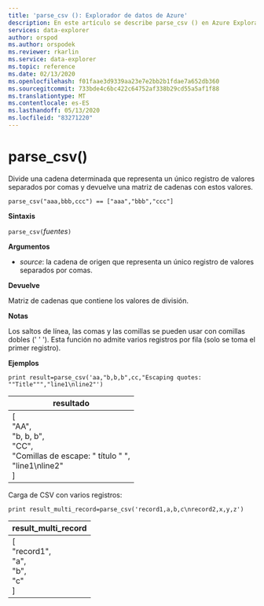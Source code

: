 ```yaml
---
title: 'parse_csv (): Explorador de datos de Azure'
description: En este artículo se describe parse_csv () en Azure Explorador de datos.
services: data-explorer
author: orspod
ms.author: orspodek
ms.reviewer: rkarlin
ms.service: data-explorer
ms.topic: reference
ms.date: 02/13/2020
ms.openlocfilehash: f01faae3d9339aa23e7e2bb2b1fdae7a652db360
ms.sourcegitcommit: 733bde4c6bc422c64752af338b29cd55a5af1f88
ms.translationtype: MT
ms.contentlocale: es-ES
ms.lasthandoff: 05/13/2020
ms.locfileid: "83271220"
---
```

# <a name="parse_csv"></a>parse_csv()

Divide una cadena determinada que representa un único registro de valores separados por comas y devuelve una matriz de cadenas con estos valores.

```kusto
parse_csv("aaa,bbb,ccc") == ["aaa","bbb","ccc"]
```

**Sintaxis**

`parse_csv(`*fuentes*`)`

**Argumentos**

* *source*: la cadena de origen que representa un único registro de valores separados por comas.

**Devuelve**

Matriz de cadenas que contiene los valores de división.

**Notas**

Los saltos de línea, las comas y las comillas se pueden usar con comillas dobles (' ' '). Esta función no admite varios registros por fila (solo se toma el primer registro).

**Ejemplos**

<!-- csl: https://help.kusto.windows.net:443/Samples -->
```kusto
print result=parse_csv('aa,"b,b,b",cc,"Escaping quotes: ""Title""","line1\nline2"')
```

|resultado|
|---|
|[<br>  "AA",<br>  "b, b, b",<br>  "CC",<br>  "Comillas de escape: \" título \" ",<br>  "line1\nline2"<br>]|

Carga de CSV con varios registros:

<!-- csl: https://help.kusto.windows.net:443/Samples -->
```kusto
print result_multi_record=parse_csv('record1,a,b,c\nrecord2,x,y,z')
```

|result_multi_record|
|---|
|[<br>  "record1",<br>  "a",<br>  "b",<br>  "c"<br>]|
